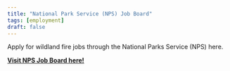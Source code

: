 ```yaml
---
title: "National Park Service (NPS) Job Board"
tags: [employment]
draft: false
---
```


Apply for wildland fire jobs through the National Parks Service (NPS) here. 

[**Visit NPS Job Board here!**](https://www.nps.gov/subjects/fire/current-wildland-fire-job-openings.htm)

